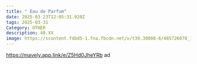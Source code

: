 ```yaml
---
title: " Eau de Parfum"
date: 2025-03-23T12:05:31.020Z
tags: 2025-03-31
Category: OTHER
description: 48.XX
image: https://scontent.fdbd5-1.fna.fbcdn.net/v/t39.30808-6/485726070_122202550952175397_896106335402990907_n.jpg?stp=dst-jpg_p526x296_tt6&_nc_cat=100&ccb=1-7&_nc_sid=aa7b47&_nc_ohc=jp_uX59vD1kQ7kNvgEVehRy&_nc_oc=AdlIdFa6Q9iDDp2Cs1TBGU6iMzmcyVlcpkDdSbaXXNvbicoA_HYHjk3qZCGsOB3Xw-m44TFnGXaPXa73qesPwG6j&_nc_zt=23&_nc_ht=scontent.fdbd5-1.fna&_nc_gid=KDKuQqHSJbq_7yVWXEOMuw&oh=00_AYG7OGg_uBnq7D-dsiJj4gwrh6w4n734if37UYjqC6lzOw&oe=67E5AF6B
---
```

https://mavely.app.link/e/Z5Hd0JheYRb   ad